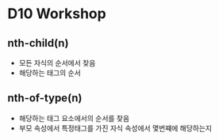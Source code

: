 # D10 Workshop

## nth-child(n)

* 모든 자식의 순서에서 찾음
* 해당하는 태그의 순서



##  nth-of-type(n)

* 해당하는 태그 요소에서의 순서를 찾음
* 부모 속성에서 특정태그를 가진 자식 속성에서 몇번쨰에 해당하는지

